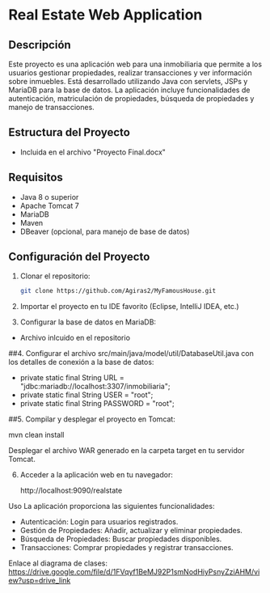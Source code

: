# Real Estate Web Application

## Descripción

Este proyecto es una aplicación web para una inmobiliaria que permite a los usuarios gestionar propiedades, realizar transacciones y ver información sobre inmuebles. Está desarrollado utilizando Java con servlets, JSPs y MariaDB para la base de datos. La aplicación incluye funcionalidades de autenticación, matriculación de propiedades, búsqueda de propiedades y manejo de transacciones.

## Estructura del Proyecto

- Incluida en el archivo "Proyecto Final.docx"


## Requisitos

- Java 8 o superior
- Apache Tomcat 7
- MariaDB
- Maven
- DBeaver (opcional, para manejo de base de datos)

## Configuración del Proyecto

1. Clonar el repositorio:

   ```bash
   git clone https://github.com/Agiras2/MyFamousHouse.git


2. Importar el proyecto en tu IDE favorito (Eclipse, IntelliJ IDEA, etc.)

3. Configurar la base de datos en MariaDB:

 - Archivo inlcuido en el repositorio


##4. Configurar el archivo src/main/java/model/util/DatabaseUtil.java con los detalles de conexión a la base de datos:

   - private static final String URL = "jdbc:mariadb://localhost:3307/inmobiliaria";
   - private static final String USER = "root";
   - private static final String PASSWORD = "root";

##5. Compilar y desplegar el proyecto en Tomcat:

   mvn clean install
   
   Desplegar el archivo WAR generado en la carpeta target en tu servidor Tomcat.


6. Acceder a la aplicación web en tu navegador:

   http://localhost:9090/realstate


Uso
La aplicación proporciona las siguientes funcionalidades:

- Autenticación: Login para usuarios registrados.
- Gestión de Propiedades: Añadir, actualizar y eliminar propiedades.
- Búsqueda de Propiedades: Buscar propiedades disponibles.
- Transacciones: Comprar propiedades y registrar transacciones.


Enlace al diagrama de clases:
https://drive.google.com/file/d/1FVqyf1BeMJ92P1smNodHiyPsnyZziAHM/view?usp=drive_link
